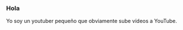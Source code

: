 ### Hola

Yo soy un youtuber pequeño que obviamente sube vídeos a YouTube.

<!--
**chepino-oficial/chepino-oficial** is a ✨ _special_ ✨ repository because its `README.md` (this file) appears on your GitHub profile.
